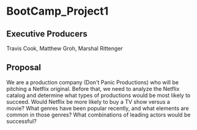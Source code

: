 # BootCamp_Project1
## Executive Producers
Travis Cook, Matthew Groh, Marshal Rittenger

## Proposal  
We are a production company (Don't Panic Productions) who will be pitching a Netflix original. Before that, we need to analyze the Netflix  
catalog and determine what types of productions would be most likely to succeed. Would Netflix be more likely to buy a TV show versus a  
movie? What genres have been popular recently, and what elements are common in those genres? What combinations of leading actors would be successful?